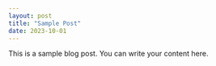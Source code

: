 ```yaml
---
layout: post
title: "Sample Post"
date: 2023-10-01
---
```


This is a sample blog post. You can write your content here. 